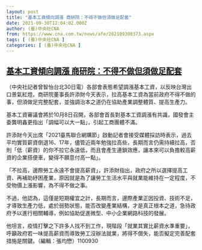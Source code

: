 ```yaml
---
layout: post
title: "基本工資傾向調漲 商研院：不得不做但須做足配套"
date: 2021-09-30T12:04:02.000Z
author: (臺)中央社CNA
from: https://www.cna.com.tw/news/afe/202109300373.aspx
tags: [ (臺)中央社CNA ]
categories: [ (臺)中央社CNA ]
---
```

<!--1633003442000-->
[基本工資傾向調漲 商研院：不得不做但須做足配套](https://www.cna.com.tw/news/afe/202109300373.aspx)
------

<div>
<div></div><div><p>（中央社記者曾智怡台北30日電）各部會表態希望調漲基本工資，以反映台灣出口景氣紅燈。商研院董事長許添財今天表示，拉高基本工資為當前政府不得不做的事，但須做足完整配套，並強調治本之道仍在協助產業調整體質、提高生產力。</p><p>基本工資審議會將於10月8日召開，各部會首長對基本工資調漲有共識，國發會主委龔明鑫更指出「調幅可以大一點」，引起工商團體不滿。</p><p>許添財今天出席「2021臺馬聯合網購節」啟動記者會接受媒體採訪時表示，過去平均實質薪資倒退16、17年，儘管近兩年勉強拉高些，長期而言仍需持續拉高，否則「低（薪資）的你不拉它永遠低，而且會產生連鎖效應，讓本來可以負擔較高薪資的企業搭便車，變得不願意付高一點」。</p><p>「不拉高，邊際勞工永遠不會提高薪資」，許添財指出，政府之所以選擇提高工資、再補助紓困產業，原因就是為了讓勞工生活水平與就業能維持在一定程度，不受物價上漲影響，為不得不做之事。</p><p>不過，他認為，這僅是短期權宜之計，長期而言，邊際產業正因投資、技術不足，才導致生產力低，處於弱勢狀態，能否改變產業結構，才是真正根本之道，急待政府予以進行相關輔導，例如協助促進微型、中小企業網路科技的發展。</p><p>他坦言，疫情打擊之下許多人找不到工作，現階段「就業其實比薪資水準重要」，呼籲政府若一味提高薪資而導致勞工沒辦法就業，將得不償失，能否擬定完善配套措施是關鍵。（編輯：張均懋）1100930</p></div>
</div>

